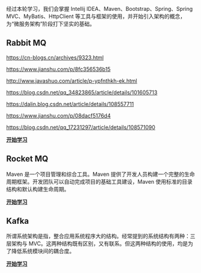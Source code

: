 经过本轮学习，我们会掌握 Intellij IDEA、Maven、Bootstrap、Spring、Spring MVC、MyBatis、HttpClient 等工具与框架的使用，并开始引入架构的概念，为“微服务架构”阶段打下坚实的基础。

## Rabbit MQ

https://cn-blogs.cn/archives/9323.html

https://www.jianshu.com/p/8fc356536b15

http://www.javashuo.com/article/p-ypfnthkh-ek.html

https://blog.csdn.net/qq_34823865/article/details/101605713

https://dalin.blog.csdn.net/article/details/108557711

https://www.jianshu.com/p/08dacf5176d4

https://blog.csdn.net/qq_17231297/article/details/108571090

[**开始学习**](elasticsearch/)

## Rocket MQ

Maven 是一个项目管理和综合工具。Maven 提供了开发人员构建一个完整的生命周期框架。开发团队可以自动完成项目的基础工具建设，Maven 使用标准的目录结构和默认构建生命周期。

[**开始学习**](kibana/)

## Kafka

所谓系统架构是指，整合应用系统程序大的结构。经常提到的系统结构有两种：三层架构与 MVC。这两种结构既有区别，又有联系。但这两种结构的使用，均是为了降低系统模块间的耦合度。

[**开始学习**](maven/)

